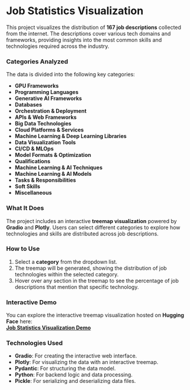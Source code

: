# Job Statistics Visualization

This project visualizes the distribution of **167 job descriptions** collected from the internet. The descriptions cover various tech domains and frameworks, providing insights into the most common skills and technologies required across the industry.

### **Categories Analyzed**

The data is divided into the following key categories:

- **GPU Frameworks**
- **Programming Languages**
- **Generative AI Frameworks**
- **Databases**
- **Orchestration & Deployment**
- **APIs & Web Frameworks**
- **Big Data Technologies**
- **Cloud Platforms & Services**
- **Machine Learning & Deep Learning Libraries**
- **Data Visualization Tools**
- **CI/CD & MLOps**
- **Model Formats & Optimization**
- **Qualifications**
- **Machine Learning & AI Techniques**
- **Machine Learning & AI Models**
- **Tasks & Responsibilities**
- **Soft Skills**
- **Miscellaneous**

### **What It Does**

The project includes an interactive **treemap visualization** powered by **Gradio** and **Plotly**. Users can select different categories to explore how technologies and skills are distributed across job descriptions.

### **How to Use**

1. Select a **category** from the dropdown list.
2. The treemap will be generated, showing the distribution of job technologies within the selected category.
3. Hover over any section in the treemap to see the percentage of job descriptions that mention that specific technology.

### **Interactive Demo**

You can explore the interactive treemap visualization hosted on **Hugging Face** here:  
[**Job Statistics Visualization Demo**](https://huggingface.co/spaces/SparkleDark/Job_Statistics)

### **Technologies Used**

- **Gradio**: For creating the interactive web interface.
- **Plotly**: For visualizing the data with an interactive treemap.
- **Pydantic**: For structuring the data model.
- **Python**: For backend logic and data processing.
- **Pickle**: For serializing and deserializing data files.
